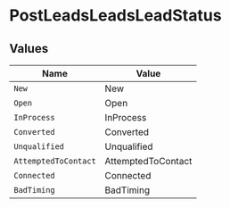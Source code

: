 # PostLeadsLeadsLeadStatus


## Values

| Name                 | Value                |
| -------------------- | -------------------- |
| `New`                | New                  |
| `Open`               | Open                 |
| `InProcess`          | InProcess            |
| `Converted`          | Converted            |
| `Unqualified`        | Unqualified          |
| `AttemptedToContact` | AttemptedToContact   |
| `Connected`          | Connected            |
| `BadTiming`          | BadTiming            |